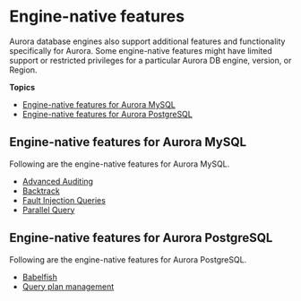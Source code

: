 # Engine\-native features<a name="Concepts.Aurora_Fea_Regions_DB-eng.Feature.EngineNativeFeatures"></a>

Aurora database engines also support additional features and functionality specifically for Aurora\. Some engine\-native features might have limited support or restricted privileges for a particular Aurora DB engine, version, or Region\.

**Topics**
+ [Engine\-native features for Aurora MySQL](#Concepts.Aurora_Fea_Regions_DB-eng.Feature.EngineNativeFeatures.amy)
+ [Engine\-native features for Aurora PostgreSQL](#Concepts.Aurora_Fea_Regions_DB-eng.Feature.EngineNativeFeatures.apg)

## Engine\-native features for Aurora MySQL<a name="Concepts.Aurora_Fea_Regions_DB-eng.Feature.EngineNativeFeatures.amy"></a>

Following are the engine\-native features for Aurora MySQL\.
+ [Advanced Auditing](AuroraMySQL.Auditing.md)
+ [Backtrack](AuroraMySQL.Managing.Backtrack.md)
+ [Fault Injection Queries](AuroraMySQL.Managing.FaultInjectionQueries.md)
+ [Parallel Query](aurora-mysql-parallel-query.md#aurora-mysql-parallel-query-planning)

## Engine\-native features for Aurora PostgreSQL<a name="Concepts.Aurora_Fea_Regions_DB-eng.Feature.EngineNativeFeatures.apg"></a>

Following are the engine\-native features for Aurora PostgreSQL\.
+ [Babelfish](babelfish.md)
+ [Query plan management](AuroraPostgreSQL.Optimize.md)